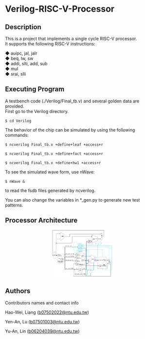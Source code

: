 # Verilog-RISC-V-Processor

## Description

This is a project that implements a single cycle RISC-V processor.  
It supports the following RISC-V instructions:

◆ auipc, jal, jalr  
◆ beq, lw, sw  
◆ addi, slti, add, sub  
◆ mul  
◆ srai, slli

## Executing Program

A testbench code (./Verilog/Final_tb.v) and several golden data are provided.  
First go to the Verilog directory.
```
$ cd Verilog
```
The behavior of the chip can be simulated by using the following commands: 
```
$ ncverilog Final_tb.v +define+leaf +access+r
```
```
$ ncverilog Final_tb.v +define+fact +access+r
```
```
$ ncverilog Final_tb.v +define+hw1 +access+r
```
To see the simulated wave form, use nWave:
```
$ nWave &
```
to read the fsdb files generated by ncverilog.  
 
You can also change the variables in *_gen.py to generate new test patterns.


## Processor Architecture

<p align="center">
<img src="https://github.com/Howard-Liang/Single-Cycle-RISC-V/blob/main/image/architecture.JPG" width=40% height=40%>
</p>

## Authors

Contributors names and contact info

Hao-Wei, Liang (b07502022@ntu.edu.tw) 

Yen-An, Lu (b07501003@ntu.edu.tw)
  
Yu-An, Lin (b06204039@ntu.edu.tw)

